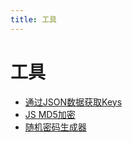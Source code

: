 ```yaml
---
title: 工具
---
```

# 工具

- [通过JSON数据获取Keys](/mdpress/tools/27984.md)    
- [JS MD5加密](/mdpress/tools/27985.md)    
- [随机密码生成器](/mdpress/tools/27986.md)    
